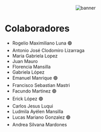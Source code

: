 <p align="center">
  <img src="https://drive.google.com/uc?export=view&id=1R-hpjR_RI8h8cK6rPnLC9uqDRu-Ydwbw" alt="banner"/>
</p>

# Colaboradores

- Rogelio Maximiliano Luna :green_circle:
- Antonio José Clodomiro	Lizarraga
- Maria Gabriela	Lopez
- Juan Mauro
- Florencia Mansilla
- Gabriela López
- Emanuel Manrique :green_circle:
- Francisco Sebastian Mastri
- Facundo Martinez :green_circle:
- Erick	López :green_circle:
- Carlos Jesus Luqui
- Ludmila Ayélen	Mansilla
- Lucas Mariano Gonzalez :green_circle:
- Andrea Silvana Mardones